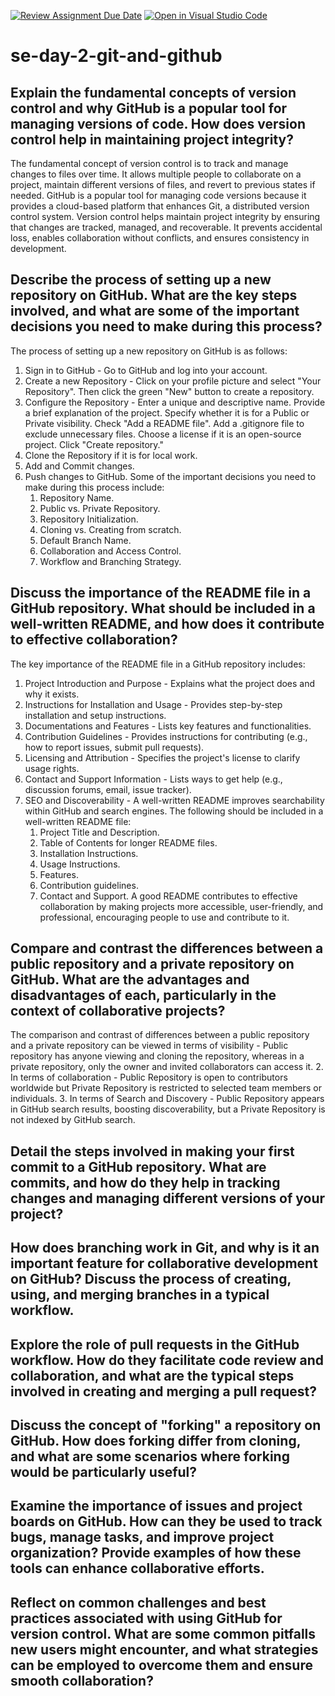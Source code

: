 [![Review Assignment Due Date](https://classroom.github.com/assets/deadline-readme-button-22041afd0340ce965d47ae6ef1cefeee28c7c493a6346c4f15d667ab976d596c.svg)](https://classroom.github.com/a/8wgCKhpZ)
[![Open in Visual Studio Code](https://classroom.github.com/assets/open-in-vscode-2e0aaae1b6195c2367325f4f02e2d04e9abb55f0b24a779b69b11b9e10269abc.svg)](https://classroom.github.com/online_ide?assignment_repo_id=18392703&assignment_repo_type=AssignmentRepo)
# se-day-2-git-and-github
## Explain the fundamental concepts of version control and why GitHub is a popular tool for managing versions of code. How does version control help in maintaining project integrity?
The fundamental concept of version control is to track and manage changes to files over time. It allows multiple people to collaborate on a project, maintain different versions of files, and revert to previous states if needed.
GitHub is a popular tool for managing code versions because it provides a cloud-based platform that enhances Git, a distributed version control system.
Version control helps maintain project integrity by ensuring that changes are tracked, managed, and recoverable. It prevents accidental loss, enables collaboration without conflicts, and ensures consistency in development.

## Describe the process of setting up a new repository on GitHub. What are the key steps involved, and what are some of the important decisions you need to make during this process?
The process of setting up a new repository on GitHub is as follows:
1. Sign in to GitHub - Go to GitHub and log into your account.
2. Create a new Repository - Click on your profile picture and select "Your Repository". Then click the green "New" button to create a repository.
3. Configure the Repository - Enter a unique and descriptive name. Provide a brief explanation of the project. Specify whether it is for a Public or Private visibility. Check "Add a README file". Add a .gitignore file to exclude unnecessary files. Choose a license if it is an open-source project. Click "Create repository."
4. Clone the Repository if it is for local work.
5. Add and Commit changes.
6. Push changes to GitHub.
   Some of the important decisions you need to make during this process include:
   1. Repository Name.
   2. Public vs. Private Repository.
   3. Repository Initialization.
   4. Cloning vs. Creating from scratch.
   5. Default Branch Name.
   6. Collaboration and Access Control.
   7. Workflow and Branching Strategy.
      

## Discuss the importance of the README file in a GitHub repository. What should be included in a well-written README, and how does it contribute to effective collaboration?
The key importance of the README file in a GitHub repository includes:
1. Project Introduction and Purpose - Explains what the project does and why it exists.
2. Instructions for Installation and Usage - Provides step-by-step installation and setup instructions.
3. Documentations and Features - Lists key features and functionalities.
4. Contribution Guidelines - Provides instructions for contributing (e.g., how to report issues, submit pull requests).
5. Licensing and Attribution - Specifies the project's license to clarify usage rights.
6. Contact and Support Information - Lists ways to get help (e.g., discussion forums, email, issue tracker).
7. SEO and Discoverability - A well-written README improves searchability within GitHub and search engines.
   The following should be included in a well-written README file:
   1. Project Title and Description.
   2. Table of Contents for longer README files.
   3. Installation Instructions.
   4. Usage Instructions.
   5. Features.
   6. Contribution guidelines.
   7. Contact and Support.
A good README contributes to effective collaboration by making projects more accessible, user-friendly, and professional, encouraging people to use and contribute to it.

## Compare and contrast the differences between a public repository and a private repository on GitHub. What are the advantages and disadvantages of each, particularly in the context of collaborative projects?
The comparison and contrast of differences between a public repository and a private repository can be viewed in terms of visibility - Public repository has anyone viewing and cloning the repository, whereas in a private repository, only the owner and invited collaborators can access it.
 2. In terms of collaboration - Public Repository is open to contributors worldwide but Private Repository is restricted to selected team members or individuals.
 3. In terms of Search and Discovery - Public Repository appears in GitHub search results, boosting discoverability, but a Private Repository is not indexed by GitHub search.


## Detail the steps involved in making your first commit to a GitHub repository. What are commits, and how do they help in tracking changes and managing different versions of your project?

## How does branching work in Git, and why is it an important feature for collaborative development on GitHub? Discuss the process of creating, using, and merging branches in a typical workflow.

## Explore the role of pull requests in the GitHub workflow. How do they facilitate code review and collaboration, and what are the typical steps involved in creating and merging a pull request?

## Discuss the concept of "forking" a repository on GitHub. How does forking differ from cloning, and what are some scenarios where forking would be particularly useful?

## Examine the importance of issues and project boards on GitHub. How can they be used to track bugs, manage tasks, and improve project organization? Provide examples of how these tools can enhance collaborative efforts.

## Reflect on common challenges and best practices associated with using GitHub for version control. What are some common pitfalls new users might encounter, and what strategies can be employed to overcome them and ensure smooth collaboration?
